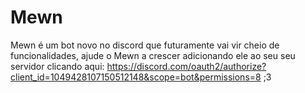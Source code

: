# Mewn

Mewn é um bot novo no discord que futuramente vai vir cheio de funcionalidades, ajude o Mewn a crescer adicionando ele ao seu seu servidor clicando aqui: https://discord.com/oauth2/authorize?client_id=1049428107150512148&scope=bot&permissions=8 ;3
